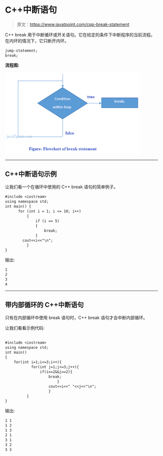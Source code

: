 # C++中断语句

> 原文：<https://www.javatpoint.com/cpp-break-statement>

C++ break 用于中断循环或开关语句。它在给定的条件下中断程序的当前流程。在内环的情况下，它只断开内环。

```
jump-statement;    
break;

```

**流程图:**

![Cpp Break statement 1](img/8fe97f4837774ef68a290ba7ec3010a1.png)

* * *

## C++中断语句示例

让我们看一个在循环中使用的 C++ break 语句的简单例子。

```
#include <iostream>
using namespace std;
int main() {
      for (int i = 1; i <= 10; i++)  
          {  
              if (i == 5)  
              {  
                  break;  
              }  
        cout<<i<<"\n";  
          }  
}

```

输出:

```
1
2
3
4

```

* * *

## 带内部循环的 C++中断语句

只有在内部循环中使用 break 语句时，C++ break 语句才会中断内部循环。

让我们看看示例代码:

```

#include <iostream>
using namespace std;
int main()
{
    for(int i=1;i<=3;i++){      
            for(int j=1;j<=3;j++){      
                if(i==2&&j==2){      
                    break;      
                        }      
                    cout<<i<<" "<<j<<"\n";           
                    }      
          }  
}

```

输出:

```
1 1
1 2
1 3
2 1
3 1
3 2
3 3

```